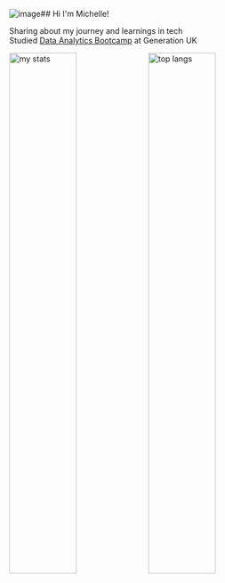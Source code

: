 ![image](https://github.com/user-attachments/assets/5f7f6aad-8f64-4651-a5b5-94d774517975)## Hi I'm Michelle!

Sharing about my journey and learnings in tech<br/>
Studied [Data Analytics Bootcamp](https://uk.generation.org/programs/data-analytics/) at Generation UK <br/>

<img alt="my stats" align="left" width="49%" src="https://github-readme-stats.vercel.app/api?username=MichellePuiKa&show_icons=true&theme=radical"/>

<img alt="top langs" align="left" width="49%" src="https://github-readme-stats.vercel.app/api/top-langs/?username=MichellePuiKa&layout=compact&theme=radical"/>


